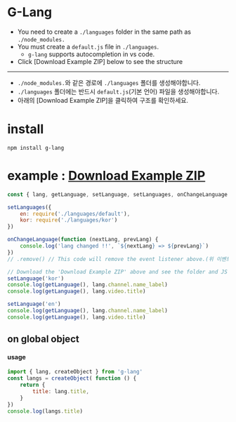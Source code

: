 # G-Lang
+ You need to create a `./languages` folder in the same path as `./node_modules.`
+ You must create a `default.js` file in `./languages`.
    + `g-lang` supports autocompletion in vs code.
+ Click [Download Example ZIP] below to see the structure
---
+ `./node_modules.`와 같은 경로에 `./languages` 폴더를 생성해야합니다.
+ `./languages` 폴더에는 반드시 `default.js`(기본 언어) 파일을 생성해야합니다.
+ 아래의 [Download Example ZIP]을 클릭하여 구조를 확인하세요.

# install
```
npm install g-lang
```

# example : [Download Example ZIP](https://github.com/lendland/g-lang/raw/master/g-lang-example.zip)
```js
const { lang, getLanguage, setLanguage, setLanguages, onChangeLanguage } = require('g-lang');

setLanguages({
    en: require('./languages/default'),
    kor: require('./languages/kor')
})

onChangeLanguage(function (nextLang, prevLang) {
    console.log('lang changed !!', `${nextLang} => ${prevLang}`)
})
// .remove() // This code will remove the event listener above.(위 이벤트 리스너를 제거하는 코드입니다.)

// Download the 'Download Example ZIP' above and see the folder and JS file structure.
setLanguage('kor')
console.log(getLanguage(), lang.channel.name_label)
console.log(getLanguage(), lang.video.title)

setLanguage('en')
console.log(getLanguage(), lang.channel.name_label)
console.log(getLanguage(), lang.video.title)
```

## on global object
#### usage
```js
import { lang, createObject } from 'g-lang'
const langs = createObject( function () {
    return {
        title: lang.title,
    }
})
console.log(langs.title)
```
